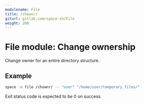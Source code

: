 ```yaml
---
modulename: File
title: /chownr/
giturl: gitlab.com/space-sh/File
weight: 200
---
```

# File module: Change ownership

Change owner for an entire directory structure.  


## Example

```sh
space -m file /chownr/ -- "user" "/home/user/temporary_files/"
```

Exit status code is expected to be 0 on success.
